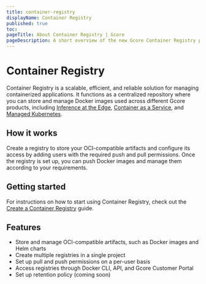 ```yaml
---
title: container-registry
displayName: Container Registry
published: true
toc:
pageTitle: About Container Registry | Gcore
pageDescription: A short overview of the new Gcore Container Registry product.
---
```

# Container Registry

Container Registry is a scalable, efficient, and reliable solution for managing containerized applications. It functions as a centralized repository where you can store and manage Docker images used across different Gcore products, including <a href="https://gcore.com/docs/edge-ai/everywhere-inference">Inference at the Edge</a>, <a href="https://gcore.com/docs/cloud/caas" target="_blank">Container as a Service</a>, and <a href="https://gcore.com/docs/cloud/kubernetes/about-gcore-kubernetes">Managed Kubernetes</a>.

## How it works

Create a registry to store your OCI-compatible artifacts and configure its access by adding users with the required push and pull permissions. Once the registry is set up, you can push Docker images and manage them according to your requirements.

## Getting started

For instructions on how to start using Container Registry, check out the <a href="https://gcore.com/docs/cloud/container-registry/create-container-registry" target="_blank">Create a Container Registry</a> guide.

## Features

* Store and manage OCI-compatible artifacts, such as Docker images and Helm charts
* Create multiple registries in a single project
* Set up pull and push permissions on a per-user basis
* Access registries through Docker CLI, API, and Gcore Customer Portal
* Set up retention policy (coming soon)
